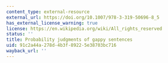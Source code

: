 ```yaml
---
content_type: external-resource
external_url: https://doi.org/10.1007/978-3-319-50696-8_5
has_external_license_warning: true
license: https://en.wikipedia.org/wiki/All_rights_reserved
status: ''
title: Probability judgments of gappy sentences
uid: 91c2a44a-278d-4b3f-8922-5e38703bc716
wayback_url: ''
---
```

